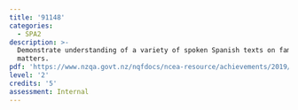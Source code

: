 ```yaml
---
title: '91148'
categories:
  - SPA2
description: >-
  Demonstrate understanding of a variety of spoken Spanish texts on familiar
  matters.
pdf: 'https://www.nzqa.govt.nz/nqfdocs/ncea-resource/achievements/2019/as91148.pdf'
level: '2'
credits: '5'
assessment: Internal
---
```


